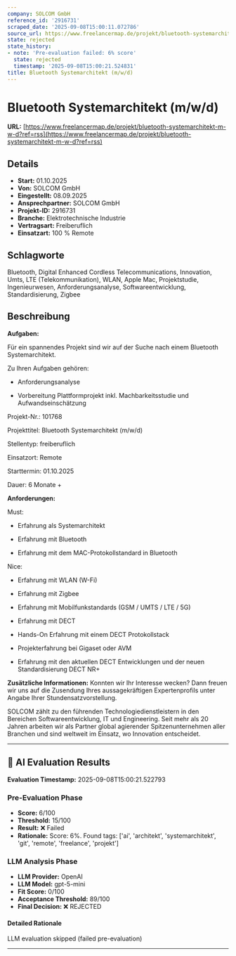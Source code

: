 ```yaml
---
company: SOLCOM GmbH
reference_id: '2916731'
scraped_date: '2025-09-08T15:00:11.072786'
source_url: https://www.freelancermap.de/projekt/bluetooth-systemarchitekt-m-w-d?ref=rss
state: rejected
state_history:
- note: 'Pre-evaluation failed: 6% score'
  state: rejected
  timestamp: '2025-09-08T15:00:21.524831'
title: Bluetooth Systemarchitekt (m/w/d)
---
```



# Bluetooth Systemarchitekt (m/w/d)
**URL:** [https://www.freelancermap.de/projekt/bluetooth-systemarchitekt-m-w-d?ref=rss](https://www.freelancermap.de/projekt/bluetooth-systemarchitekt-m-w-d?ref=rss)
## Details
- **Start:** 01.10.2025
- **Von:** SOLCOM GmbH
- **Eingestellt:** 08.09.2025
- **Ansprechpartner:** SOLCOM GmbH
- **Projekt-ID:** 2916731
- **Branche:** Elektrotechnische Industrie
- **Vertragsart:** Freiberuflich
- **Einsatzart:** 100
                                                % Remote

## Schlagworte
Bluetooth, Digital Enhanced Cordless Telecommunications, Innovation, Umts, LTE (Telekommunikation), WLAN, Apple Mac, Projektstudie, Ingenieurwesen, Anforderungsanalyse, Softwareentwicklung, Standardisierung, Zigbee

## Beschreibung
**Aufgaben:**

Für ein spannendes Projekt sind wir auf der Suche nach einem Bluetooth Systemarchitekt.

Zu Ihren Aufgaben gehören:

+ Anforderungsanalyse

+ Vorbereitung Plattformprojekt inkl. Machbarkeitsstudie und Aufwandseinschätzung

Projekt-Nr.:
101768

Projekttitel:
Bluetooth Systemarchitekt (m/w/d)

Stellentyp:
freiberuflich

Einsatzort:
Remote

Starttermin:
01.10.2025

Dauer:
6 Monate +

**Anforderungen:**

Must:

+ Erfahrung als Systemarchitekt

+ Erfahrung mit Bluetooth

+ Erfahrung mit dem MAC-Protokollstandard in Bluetooth

Nice:

+ Erfahrung mit WLAN (W-Fi)

+ Erfahrung mit Zigbee

+ Erfahrung mit Mobilfunkstandards (GSM / UMTS / LTE / 5G)

+ Erfahrung mit DECT

+ Hands-On Erfahrung mit einem DECT Protokollstack

+ Projekterfahrung bei Gigaset oder AVM

+ Erfahrung mit den aktuellen DECT Entwicklungen und der neuen Standardisierung DECT NR+

**Zusätzliche Informationen:**
Konnten wir Ihr Interesse wecken? Dann freuen wir uns auf die Zusendung Ihres aussagekräftigen Expertenprofils unter Angabe Ihrer Stundensatzvorstellung.

SOLCOM zählt zu den führenden Technologiedienstleistern in den Bereichen Softwareentwicklung, IT und Engineering. Seit mehr als 20 Jahren arbeiten wir als Partner global agierender Spitzenunternehmen aller Branchen und sind weltweit im Einsatz, wo Innovation entscheidet.

---

## 🤖 AI Evaluation Results

**Evaluation Timestamp:** 2025-09-08T15:00:21.522793

### Pre-Evaluation Phase
- **Score:** 6/100
- **Threshold:** 15/100
- **Result:** ❌ Failed
- **Rationale:** Score: 6%. Found tags: ['ai', 'architekt', 'systemarchitekt', 'git', 'remote', 'freelance', 'projekt']

### LLM Analysis Phase
- **LLM Provider:** OpenAI
- **LLM Model:** gpt-5-mini
- **Fit Score:** 0/100
- **Acceptance Threshold:** 89/100
- **Final Decision:** ❌ REJECTED

#### Detailed Rationale
LLM evaluation skipped (failed pre-evaluation)

---
